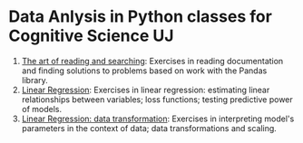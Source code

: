 # Data Anlysis in Python classes for Cognitive Science UJ
1. [The art of reading and searching](https://github.com/abelowska/dataPy/blob/main/Classes_02_Reading.ipynb): Exercises in reading documentation and finding solutions to problems based on work with the Pandas library.
2. [Linear Regression](https://github.com/abelowska/dataPy/blob/main/Classes_03_Linear_Regression.ipynb): Exercises in linear regression: estimating linear relationships between variables; loss functions; testing predictive power of models.
3. [Linear Regression: data transformation](https://github.com/abelowska/dataPy/blob/main/Classes_04_Linear_Regression.ipynb): Exercises in interpreting model's parameters in the context of data; data transformations and scaling.

